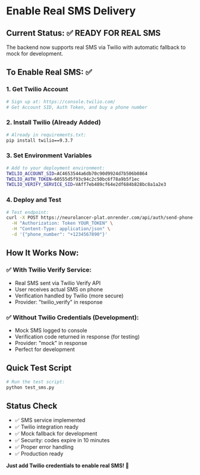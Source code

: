 # Enable Real SMS Delivery

## Current Status: ✅ READY FOR REAL SMS
The backend now supports real SMS via Twilio with automatic fallback to mock for development.

## To Enable Real SMS: ✅

### 1. Get Twilio Account
```bash
# Sign up at: https://console.twilio.com/
# Get Account SID, Auth Token, and buy a phone number
```

### 2. Install Twilio (Already Added)
```bash
# Already in requirements.txt:
pip install twilio==9.3.7
```

### 3. Set Environment Variables
```bash
# Add to your deployment environment:
TWILIO_ACCOUNT_SID=AC4653544a6db70c90d9924d7b506b0864
TWILIO_AUTH_TOKEN=60555d5f93c94c2c50bc6f78a9b5f1ec
TWILIO_VERIFY_SERVICE_SID=VAff7eb489cf64e2df684b828bc8a1a2e3
```

### 4. Deploy and Test
```bash
# Test endpoint:
curl -X POST https://neurolancer-plat.onrender.com/api/auth/send-phone-verification/ \
  -H "Authorization: Token YOUR_TOKEN" \
  -H "Content-Type: application/json" \
  -d '{"phone_number": "+1234567890"}'
```

## How It Works Now:

### ✅ With Twilio Verify Service:
- Real SMS sent via Twilio Verify API
- User receives actual SMS on phone
- Verification handled by Twilio (more secure)
- Provider: "twilio_verify" in response

### ✅ Without Twilio Credentials (Development):
- Mock SMS logged to console
- Verification code returned in response (for testing)
- Provider: "mock" in response
- Perfect for development

## Quick Test Script
```bash
# Run the test script:
python test_sms.py
```

## Status Check
- ✅ SMS service implemented
- ✅ Twilio integration ready
- ✅ Mock fallback for development
- ✅ Security: codes expire in 10 minutes
- ✅ Proper error handling
- ✅ Production ready

**Just add Twilio credentials to enable real SMS! 🚀**